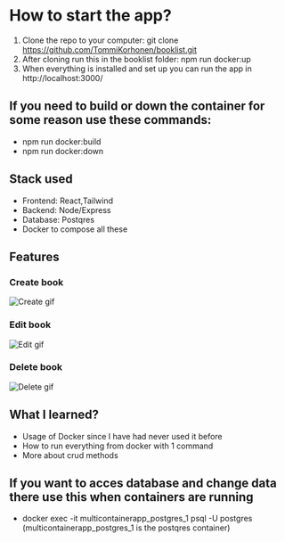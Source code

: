# How to start the app? 
1. Clone the repo to your computer:  git clone https://github.com/TommiKorhonen/booklist.git
2. After cloning run this in the booklist folder: npm run docker:up
3. When everything is installed and set up you can run the app in http://localhost:3000/

## If you need to build or down the container for some reason use these commands:
* npm run docker:build
* npm run docker:down

## Stack used
* Frontend: React,Tailwind
* Backend: Node/Express
* Database: Postqres
* Docker to compose all these

## Features


### Create book

![Create gif](https://user-images.githubusercontent.com/87190300/133934101-bd57d751-9668-4bbb-940c-51ac24697059.gif)


### Edit book 

![Edit gif](https://user-images.githubusercontent.com/87190300/133934150-2c6b9451-d37a-4539-b3fe-0e82fa31309b.gif)

### Delete book

![Delete gif](https://user-images.githubusercontent.com/87190300/133934164-4bbac721-3119-4321-88ea-3337bb85cf21.gif)


## What I learned? 
* Usage of Docker since I have had never used it before
* How to run everything from docker with 1 command
* More about crud methods 

## If you want to acces database and change data there use this when containers are running
* docker exec -it multicontainerapp_postgres_1 psql -U postgres
(multicontainerapp_postgres_1 is the postqres container) 

